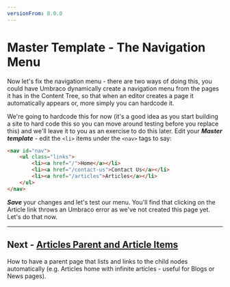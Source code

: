 ```yaml
---
versionFrom: 8.0.0
---
```

# Master Template - The Navigation Menu

Now let's fix the navigation menu - there are two ways of doing this, you could have Umbraco dynamically create a navigation menu from the pages it has in the Content Tree, so that when an editor creates a page it automatically appears or, more simply you can hardcode it. 

We're going to hardcode this for now (it's a good idea as you start building a site to hard code this so you can move around testing before you replace this) and we'll leave it to you as an exercise to do this later. Edit your **_Master template_** - edit the `<li>` items under the `<nav>` tags to say:

```html
<nav id="nav">
    <ul class="links">
        <li><a href="/">Home</a></li>
        <li><a href="/contact-us">Contact Us</a></li>
        <li><a href="/articles">Articles</a></li>
    </ul>
</nav>
```

**_Save_** your changes and let's test our menu. You'll find that clicking on the Article link throws an Umbraco error as we've not created this page yet. Let's do that now.

---
## Next - [Articles Parent and Article Items](Articles-Parent-and-Article-Items/index-v8.md)
How to have a parent page that lists and links to the child nodes automatically (e.g. Articles home with infinite articles - useful for Blogs or News pages). 
